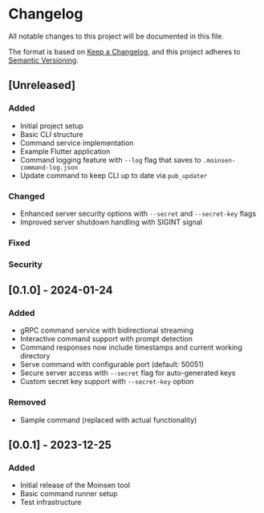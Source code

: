 # Changelog

All notable changes to this project will be documented in this file.

The format is based on [Keep a Changelog](https://keepachangelog.com/en/1.0.0/),
and this project adheres to [Semantic Versioning](https://semver.org/spec/v2.0.0.html).

## [Unreleased]

### Added
- Initial project setup
- Basic CLI structure
- Command service implementation
- Example Flutter application
- Command logging feature with `--log` flag that saves to `.moinsen-command-log.json`
- Update command to keep CLI up to date via `pub_updater`

### Changed
- Enhanced server security options with `--secret` and `--secret-key` flags
- Improved server shutdown handling with SIGINT signal

### Fixed

### Security

## [0.1.0] - 2024-01-24

### Added
- gRPC command service with bidirectional streaming
- Interactive command support with prompt detection
- Command responses now include timestamps and current working directory
- Serve command with configurable port (default: 50051)
- Secure server access with `--secret` flag for auto-generated keys
- Custom secret key support with `--secret-key` option

### Removed
- Sample command (replaced with actual functionality)

## [0.0.1] - 2023-12-25

### Added
- Initial release of the Moinsen tool
- Basic command runner setup
- Test infrastructure


